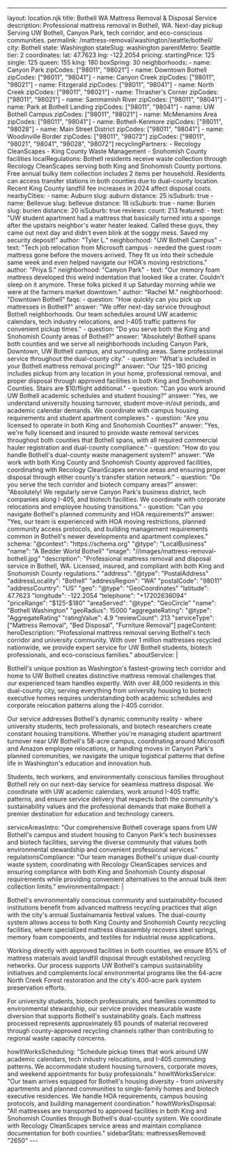 ---
layout: location.njk
title: Bothell WA Mattress Removal & Disposal Service
description: Professional mattress removal in Bothell, WA. Next-day pickup Serving UW Bothell, Canyon Park, tech corridor, and eco-conscious communities.
permalink: /mattress-removal/washington/seattle/bothell/
city: Bothell state: Washington stateSlug: washington parentMetro: Seattle tier: 2 coordinates: lat: 47.7623 lng: -122.2054 pricing: startingPrice: 125 single: 125 queen: 155 king: 180 boxSpring: 30 neighborhoods: - name: Canyon Park zipCodes: ["98011", "98021"] - name: Downtown Bothell zipCodes: ["98011", "98041"] - name: Canyon Creek zipCodes: ["98011", "98021"] - name: Fitzgerald zipCodes: ["98011", "98041"] - name: North Creek zipCodes: ["98011", "98021"] - name: Thrasher's Corner zipCodes: ["98011", "98021"] - name: Sammamish River zipCodes: ["98011", "98041"] - name: Park at Bothell Landing zipCodes: ["98011", "98041"] - name: UW Bothell Campus zipCodes: ["98011", "98021"] - name: McMenamins Area zipCodes: ["98011", "98041"] - name: Bothell-Kenmore zipCodes: ["98011", "98028"] - name: Main Street District zipCodes: ["98011", "98041"] - name: Woodinville Border zipCodes: ["98011", "98072"] zipCodes: ["98011", "98021", "98041", "98028", "98072"] recyclingPartners: - Recology CleanScapes - King County Waste Management - Snohomish County facilities localRegulations: Bothell residents receive waste collection through Recology CleanScapes serving both King and Snohomish County portions. Free annual bulky item collection includes 2 items per household. Residents can access transfer stations in both counties due to dual-county location. Recent King County landfill fee increases in 2024 affect disposal costs. nearbyCities: - name: Auburn slug: auburn distance: 25 isSuburb: true - name: Bellevue slug: bellevue distance: 18 isSuburb: true - name: Burien slug: burien distance: 20 isSuburb: true reviews: count: 213 featured: - text: "UW student apartment had a mattress that basically turned into a sponge after the upstairs neighbor's water heater leaked. Called these guys, they came out next day and didn't even blink at the soggy mess. Saved my security deposit!" author: "Tyler L." neighborhood: "UW Bothell Campus" - text: "Tech job relocation from Microsoft campus - needed the guest room mattress gone before the movers arrived. They fit us into their schedule same week and even helped navigate our HOA's moving restrictions." author: "Priya S." neighborhood: "Canyon Park" - text: "Our memory foam mattress developed this weird indentation that looked like a crater. Couldn't sleep on it anymore. These folks picked it up Saturday morning while we were at the farmers market downtown." author: "Rachel M." neighborhood: "Downtown Bothell" faqs: - question: "How quickly can you pick up mattresses in Bothell?" answer: "We offer next-day service throughout Bothell neighborhoods. Our team schedules around UW academic calendars, tech industry relocations, and I-405 traffic patterns for convenient pickup times." - question: "Do you serve both the King and Snohomish County areas of Bothell?" answer: "Absolutely! Bothell spans both counties and we serve all neighborhoods including Canyon Park, Downtown, UW Bothell campus, and surrounding areas. Same professional service throughout the dual-county city." - question: "What's included in your Bothell mattress removal pricing?" answer: "Our $125-$180 pricing includes pickup from any location in your home, professional removal, and proper disposal through approved facilities in both King and Snohomish Counties. Stairs are $10/flight additional." - question: "Can you work around UW Bothell academic schedules and student housing?" answer: "Yes, we understand university housing turnover, student move-in/out periods, and academic calendar demands. We coordinate with campus housing requirements and student apartment complexes." - question: "Are you licensed to operate in both King and Snohomish Counties?" answer: "Yes, we're fully licensed and insured to provide waste removal services throughout both counties that Bothell spans, with all required commercial hauler registration and dual-county compliance." - question: "How do you handle Bothell's dual-county waste management system?" answer: "We work with both King County and Snohomish County approved facilities, coordinating with Recology CleanScapes service areas and ensuring proper disposal through either county's transfer station network." - question: "Do you serve the tech corridor and biotech company areas?" answer: "Absolutely! We regularly serve Canyon Park's business district, tech companies along I-405, and biotech facilities. We coordinate with corporate relocations and employee housing transitions." - question: "Can you navigate Bothell's planned community and HOA requirements?" answer: "Yes, our team is experienced with HOA moving restrictions, planned community access protocols, and building management requirements common in Bothell's newer developments and apartment complexes." schema: "@context": "https://schema.org" "@type": "LocalBusiness" "name": "A Bedder World Bothell" "image": "//images/mattress-removal-bothell.jpg" "description": "Professional mattress removal and disposal service in Bothell, WA. Licensed, insured, and compliant with both King and Snohomish County regulations." "address": "@type": "PostalAddress" "addressLocality": "Bothell" "addressRegion": "WA" "postalCode": "98011" "addressCountry": "US" "geo": "@type": "GeoCoordinates" "latitude": 47.7623 "longitude": -122.2054 "telephone": "+17202636094" "priceRange": "$125-$180" "areaServed": "@type": "GeoCircle" "name": "Bothell Washington" "geoRadius": 15000 "aggregateRating": "@type": "AggregateRating" "ratingValue": 4.9 "reviewCount": 213 "serviceType": ["Mattress Removal", "Bed Disposal", "Furniture Removal"] pageContent: heroDescription: "Professional mattress removal serving Bothell's tech corridor and university community. With over 1 million mattresses recycled nationwide, we provide expert service for UW Bothell students, biotech professionals, and eco-conscious families." aboutService: | <p>Bothell's unique position as Washington's fastest-growing tech corridor and home to UW Bothell creates distinctive mattress removal challenges that our experienced team handles expertly. With over 48,000 residents in this dual-county city, serving everything from university housing to biotech executive homes requires understanding both academic schedules and corporate relocation patterns along the I-405 corridor.</p> <p>Our service addresses Bothell's dynamic community reality - where university students, tech professionals, and biotech researchers create constant housing transitions. Whether you're managing student apartment turnover near UW Bothell's 58-acre campus, coordinating around Microsoft and Amazon employee relocations, or handling moves in Canyon Park's planned communities, we navigate the unique logistical patterns that define life in Washington's education and innovation hub.</p> <p>Students, tech workers, and environmentally conscious families throughout Bothell rely on our next-day service for seamless mattress disposal. We coordinate with UW academic calendars, work around I-405 traffic patterns, and ensure service delivery that respects both the community's sustainability values and the professional demands that make Bothell a premier destination for education and technology careers.</p> serviceAreasIntro: "Our comprehensive Bothell coverage spans from UW Bothell's campus and student housing to Canyon Park's tech businesses and biotech facilities, serving the diverse community that values both environmental stewardship and convenient professional services." regulationsCompliance: "Our team manages Bothell's unique dual-county waste system, coordinating with Recology CleanScapes services and ensuring compliance with both King and Snohomish County disposal requirements while providing convenient alternatives to the annual bulk item collection limits." environmentalImpact: | <p>Bothell's environmentally conscious community and sustainability-focused institutions benefit from advanced mattress recycling practices that align with the city's annual Sustainamania festival values. The dual-county system allows access to both King County and Snohomish County recycling facilities, where specialized mattress disassembly recovers steel springs, memory foam components, and textiles for industrial reuse applications.</p> <p>Working directly with approved facilities in both counties, we ensure 85% of mattress materials avoid landfill disposal through established recycling networks. Our process supports UW Bothell's campus sustainability initiatives and complements local environmental programs like the 64-acre North Creek Forest restoration and the city's 400-acre park system preservation efforts.</p> <p>For university students, biotech professionals, and families committed to environmental stewardship, our service provides measurable waste diversion that supports Bothell's sustainability goals. Each mattress processed represents approximately 65 pounds of material recovered through county-approved recycling channels rather than contributing to regional waste capacity concerns.</p> howItWorksScheduling: "Schedule pickup times that work around UW academic calendars, tech industry relocations, and I-405 commuting patterns. We accommodate student housing turnovers, corporate moves, and weekend appointments for busy professionals." howItWorksService: "Our team arrives equipped for Bothell's housing diversity - from university apartments and planned communities to single-family homes and biotech executive residences. We handle HOA requirements, campus housing protocols, and building management coordination." howItWorksDisposal: "All mattresses are transported to approved facilities in both King and Snohomish Counties through Bothell's dual-county system. We coordinate with Recology CleanScapes service areas and maintain compliance documentation for both counties." sidebarStats: mattressesRemoved: "2650" ---